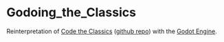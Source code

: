 # Godoing_the_Classics
Reinterpretation of [Code the Classics](https://wireframe.raspberrypi.org/books/code-the-classics1) ([github repo](https://github.com/Wireframe-Magazine/Code-the-Classics)) with the [Godot Engine](https://godotengine.org/).

